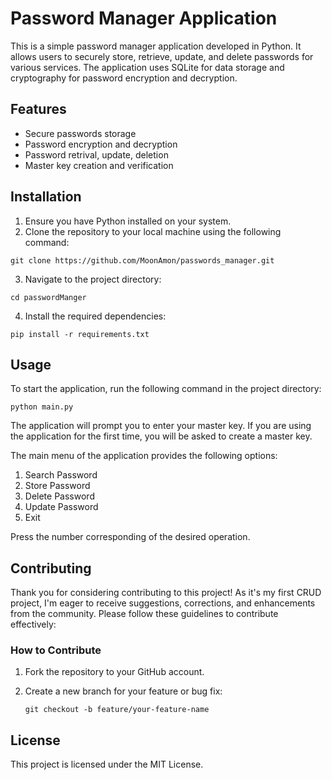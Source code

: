 # Password Manager Application

This is a simple password manager application developed in Python. It allows users to securely store, retrieve, update, and delete passwords for various services. The application uses SQLite for data storage and cryptography for password encryption and decryption.

## Features

- Secure passwords storage
- Password encryption and decryption
- Password retrival, update, deletion
- Master key creation and verification

## Installation

1. Ensure you have Python installed on your system.
2. Clone the repository to your local machine using the following command:

````shell
git clone https://github.com/MoonAmon/passwords_manager.git
````

3. Navigate to the project directory:

```shell
cd passwordManger
```

4. Install the required dependencies:
```shell
pip install -r requirements.txt
```

## Usage

To start the application, run the following command in the project directory:
```shell
python main.py
```
The application will prompt you to enter your master key. If you are using the application for the first time, you will be asked to create a master key.

The main menu of the application provides the following options:

1. Search Password
2. Store Password
3. Delete Password
4. Update Password
5. Exit

Press the number corresponding of the desired operation.

## Contributing

Thank you for considering contributing to this project! As it's my first CRUD project, I'm eager to receive suggestions, corrections, and enhancements from the community. Please follow these guidelines to contribute effectively:

### How to Contribute

1. Fork the repository to your GitHub account.
2. Create a new branch for your feature or bug fix:

   ```shell
   git checkout -b feature/your-feature-name

## License

This project is licensed under the MIT License.